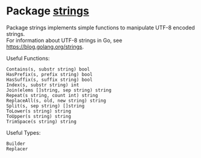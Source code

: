 # Package [strings ](https://pkg.go.dev/strings)
Package strings implements simple functions to manipulate UTF-8 encoded strings.  
For information about UTF-8 strings in Go, see <https://blog.golang.org/strings>.  

Useful Functions:  
```
Contains(s, substr string) bool
HasPrefix(s, prefix string) bool
HasSuffix(s, suffix string) bool
Index(s, substr string) int
Join(elems []string, sep string) string
Repeat(s string, count int) string
ReplaceAll(s, old, new string) string
Split(s, sep string) []string
ToLower(s string) string
ToUpper(s string) string
TrimSpace(s string) string
```

Useful Types:  
```
Builder
Replacer
```